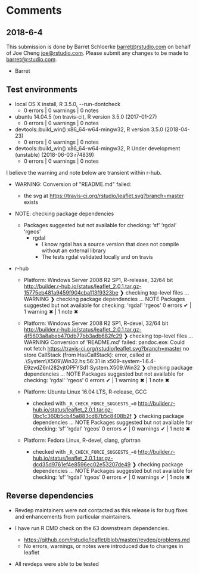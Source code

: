 # Comments

## 2018-6-4
This submission is done by Barret Schloerke <barret@rstudio.com> on behalf of Joe Cheng <joe@rstudio.com>. Please submit any changes to be made to <barret@rstudio.com>.

- Barret


## Test environments
* local OS X install, R 3.5.0, --run-dontcheck
  * 0 errors | 0 warnings | 0 notes
* ubuntu 14.04.5 (on travis-ci), R version 3.5.0 (2017-01-27)
  * 0 errors | 0 warnings | 0 notes
* devtools::build_win() x86_64-w64-mingw32, R version 3.5.0 (2018-04-23)
  * 0 errors | 0 warnings | 0 notes
* devtools::build_win() x86_64-w64-mingw32, R Under development (unstable) (2018-06-03 r74839)
  * 0 errors | 0 warnings | 0 notes

I believe the warning and note below are transient within r-hub.
  * WARNING: Conversion of "README.md" failed:
    * the svg at https://travis-ci.org/rstudio/leaflet.svg?branch=master exists
  * NOTE: checking package dependencies
    * Packages suggested but not available for checking: ‘sf’ ‘rgdal’ ‘rgeos’
      * rgdal
        * I know rgdal has a source version that does not compile without an external library
        * The tests rgdal validated locally and on travis

* r-hub

  * Platform:   Windows Server 2008 R2 SP1, R-release, 32/64 bit
    http://builder.r-hub.io/status/leaflet_2.0.1.tar.gz-15775eb481a9459f904cba113f9323be
    ❯ checking top-level files ... WARNING
    ❯ checking package dependencies ... NOTE
      Packages suggested but not available for checking: 'rgdal' 'rgeos'
    0 errors ✔ | 1 warning ✖ | 1 note ✖


  * Platform:   Windows Server 2008 R2 SP1, R-devel, 32/64 bit
    http://builder.r-hub.io/status/leaflet_2.0.1.tar.gz-4f5603a8abeb470db77bb3adb682fc29
    ❯ checking top-level files ... WARNING
      Conversion of 'README.md' failed:
      pandoc.exe: Could not fetch https://travis-ci.org/rstudio/leaflet.svg?branch=master
      no store
      CallStack (from HasCallStack):
        error, called at .\System\X509\Win32.hs:56:31 in x509-system-1.6.4-E9zvdZ6nI282vjtOPFYSd1:System.X509.Win32
    ❯ checking package dependencies ... NOTE
      Packages suggested but not available for checking: 'rgdal' 'rgeos'
    0 errors ✔ | 1 warning ✖ | 1 note ✖

  * Platform:   Ubuntu Linux 16.04 LTS, R-release, GCC
    * checked with `_R_CHECK_FORCE_SUGGESTS_=0`
    http://builder.r-hub.io/status/leaflet_2.0.1.tar.gz-0bc1c360b5cb45a883cd87b5c8408b2f
    ❯ checking package dependencies ... NOTE
      Packages suggested but not available for checking: ‘sf’ ‘rgdal’ ‘rgeos’
    0 errors ✔ | 0 warnings ✔ | 1 note ✖

  * Platform:   Fedora Linux, R-devel, clang, gfortran
    * checked with `_R_CHECK_FORCE_SUGGESTS_=0`
    http://builder.r-hub.io/status/leaflet_2.0.1.tar.gz-dcd35d9761ef4e8596ec02e53207de49
    ❯ checking package dependencies ... NOTE
      Packages suggested but not available for checking: ‘sf’ ‘rgdal’ ‘rgeos’
    0 errors ✔ | 0 warnings ✔ | 1 note ✖

## Reverse dependencies

* Revdep maintainers were not contacted as this release is for bug fixes and enhancements from particular maintainers.

* I have run R CMD check on the 63 downstream dependencies.
  * https://github.com/rstudio/leaflet/blob/master/revdep/problems.md
  * No errors, warnings, or notes were introduced due to changes in leaflet

* All revdeps were able to be tested
